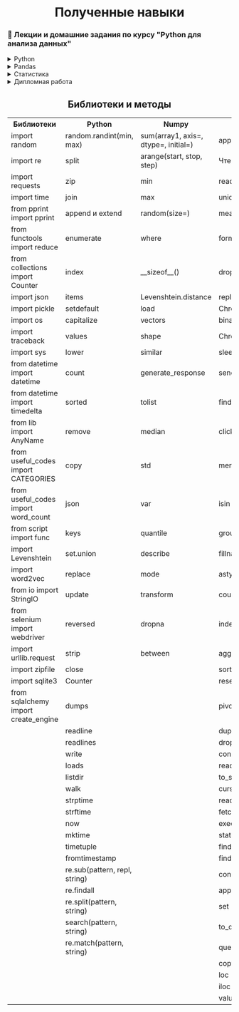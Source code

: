 <h1 align="center">Полученные навыки</h1>



<!-- Лекции и домашние задания по курсу "Python для анализа данных" -->
### :scroll: Лекции и домашние задания по курсу "Python для анализа данных"

<details>
  <summary>Python</summary>
  
  <ol>
    <li><a href="https://github.com/romanshalimov/study_netology_python_for_analytics/blob/main/1.1_LEC_python.ipynb">Условные конструкции</a></li>
    <ul>
    <li><a href="https://github.com/romanshalimov/pyda_homework/blob/main/1.1_HW_python_basics.ipynb">Домашнее задание</a></li>
    </ul>
    <li><a href="https://github.com/romanshalimov/study_netology_python_for_analytics/blob/main/1.2_LEC_regular_expressions.ipynb">Регулярные выражения</a></li>
    <ul>
    <li><a href="https://github.com/romanshalimov/pyda_homework/blob/main/1.2_HW_datatypes_cycles_1.ipynb">Домашнее задание</a></li>
    </ul>
    <li><a href="https://github.com/romanshalimov/study_netology_python_for_analytics/blob/main/1.3_LEC_search_for_groups_in_VK.ipynb">Поиск групп в ВК. Подсчёт лайков, репостов и их фильтрация. List и dict comprehension</a></li>
    <ul>
    <li><a href="https://github.com/romanshalimov/pyda_homework/blob/main/1.3_HW_datatypes_cycles_2.ipynb">Домашнее задание</a></li>
    </ul>
    <li><a href="https://github.com/romanshalimov/study_netology_python_for_analytics/blob/main/1.4_LEC_functions.ipynb">Функции. Args and Kwargs. Lambda-функции, итераторы, map, filter.</a></li>
    <ul>
    <li><a href="https://github.com/romanshalimov/pyda_homework/blob/main/1.4_HW_functions.ipynb">Домашнее задание</a></li>
    </ul>
    <li><a href="https://github.com/romanshalimov/study_netology_python_for_analytics/blob/main/1.5._LEC_read_files.ipynb">Чтение файлов. Кодировки. Конструкция .strip().split(','). Контекстный менеджер. Чтение списков и словарей из файла. Модуль pickle и запись объекта сразу в файл, как поток байтов.</a></li>
    <ul>
    <li><a href="https://github.com/romanshalimov/pyda_homework/blob/main/1.5_HW_file_system.ipynb">Домашнее задание</a></li>
    </ul>
    <li><a href="https://github.com/romanshalimov/study_netology_python_for_analytics/blob/main/1.6_LEC_exceptions_and_errors.ipynb">Исключения и ошибки. Как сделать, чтобы цикл с расчётом не падал каждый раз. Замечания про try-except. Даты.</a></li>
    <ul>
    <li><a href="https://github.com/romanshalimov/pyda_homework/blob/main/1.6_HW_exceptions_and_errors.ipynb">Домашнее задание</a></li>
    </ul>
    <li><a href="https://github.com/romanshalimov/study_netology_python_for_analytics/blob/main/1.7_LEC_classes_and_Yandex.Metrica.ipynb">Классы. Демо-счетчик Яндекс.Метрики.</a></li>
    <ul>
    <li><a href="https://github.com/romanshalimov/pyda_homework/tree/main/1.7_HW_classes_currencies_CB">Домашнее задание</a></li>
    </ul>
    <li><a href="https://github.com/romanshalimov/pyda_homework/tree/main/1.8_laboratory_work">Лабораторная работа</a></li>
  </ol>
</details>
    
    
<details>
  <summary>Pandas</summary>
  <ol>
    <li><a href="https://github.com/romanshalimov/study_netology_python_for_analytics/blob/main/2.1_LEC_numpy_and_Word2vec.ipynb">Библиотека Numpy. Метрики схожести текстов (расстояние Хемминга - число различающихся символов у строк одинакового размера). Расстояние Левенштейна. Библиотека векторного представления слов Word2vec.</a></li>
    <ul>
    <li><a href="https://github.com/romanshalimov/pyda_homework/blob/main/2.1_HW_numpy.ipynb">Домашнее задание</a></li>
    </ul>
    <li><a href="https://github.com/romanshalimov/study_netology_python_for_analytics/blob/main/2.2.1_LEC_clickhouse_and_Docker_desktop.ipynb">Где собирать логи. Ставим Docker desktop. Устанавливаем образ Clickhouse. Запись данных Pandahouse</a></li>
    <ul>
    <li><a href="https://github.com/romanshalimov/pyda_homework/blob/main/2.2_HW_pandas_basics.ipynb">Домашнее задание</a></li>
    </ul>
    <li><a href="https://github.com/romanshalimov/study_netology_python_for_analytics/blob/main/2.2.2_LEC_pandas_and_BeautifulSoup.ipynb">Pandas. Логические условия. Забор данных с сайта BeautifulSoup. Отдельный столбец (тип Series). Сортировка. Inplace. </a></li>
    <ul>
    <li><a href="https://github.com/romanshalimov/pyda_homework/blob/main/2.2_HW_pandas_basics.ipynb">Домашнее задание</a></li>
    </ul>
    <li><a href="https://github.com/romanshalimov/study_netology_python_for_analytics/blob/main/2.2.3_LEC_selenium_authorization.ipynb">Автоматизация авторизации с помощью библиотеки Selenium.</a></li>
    <ul>
    <li><a href="https://github.com/romanshalimov/pyda_homework/blob/main/2.2_HW_pandas_basics.ipynb">Домашнее задание</a></li>
    </ul>
    <li><a href="https://github.com/romanshalimov/study_netology_python_for_analytics/blob/main/2.3_LEC_pandas_apply_examples.ipynb">Создание столбцов на ходу. Группировки и оконные функции. Группировки с пустыми значениями.</a></li>
    <ul>
    <li><a href="https://github.com/romanshalimov/pyda_homework/blob/main/2.3%20_HW_pandas_functions.ipynb">Домашнее задание</a></li>
    </ul>
    <li><a href="https://github.com/romanshalimov/study_netology_python_for_analytics/blob/main/2.4_LEC_SQL_joins.ipynb">Сводные таблицы. Объединение датафреймов по разным столбцам. Объединение нескольких датафреймов. Задача про LEFT JOIN. CROSS JOIN. Задачка с собеседований. Подвохи: дубликаты, ошибочное объединение. Запись датафрейма в базу данных. Чтение из базы. Построчная обработка.</a></li>
    <ul>
    <li><a href="https://github.com/romanshalimov/pyda_homework/blob/main/2.4_HW_pandas_advanced.ipynb">Домашнее задание</a></li>
    </ul>
    <li><a href="https://github.com/romanshalimov/pyda_homework/blob/main/2.5_LEC_web_scraping_BS4.ipynb">Парсинг сайта. Алгоритм экспоненциальной задержки.</a></li>
    <ul>
    <li><a href="https://github.com/romanshalimov/pyda_homework/blob/main/2.5_HW_web_scraping_BS4.ipynb">Домашнее задание</a></li>
    </ul>
  </ol>
</details>
<details>
  <summary>Статистика</summary>
  <ol>
      <li><a href="https://github.com/romanshalimov/pyda_homework/blob/main/3.1_LEC_basic_statistics.ipynb">Базовые понятия статистики</a></li>
    <ul>
    <li><a href="https://github.com/romanshalimov/pyda_homework/blob/main/3.1_LEC_basic_statistics.ipynb">Домашнее задание</a></li>
    </ul>
    <li><a href="https://github.com/romanshalimov/pyda_homework/blob/main/3.2_LEC_visualisation.ipynb">Библиотеки по визуализации данных</a></li>
    <ul>
    <li><a href="https://github.com/romanshalimov/pyda_homework/blob/main/3.2_HW_visualisation.ipynb">Домашнее задание</a></li>
    </ul>
    <li><a href="https://github.com/romanshalimov/pyda_homework/blob/main/3.3_LEC_random.ipynb">Теория вероятностей</a></li>
    <ul>
    <li><a href="https://github.com/romanshalimov/pyda_homework/blob/main/3.3_HW_random_events.ipynb">Домашнее задание</a></li>
    </ul>
    <li><a href="https://github.com/romanshalimov/pyda_homework/blob/main/3.4_LEC_correlation.ipynb">Корреляционный анализ и линейная регрессия</a></li>
    <ul>
    <li><a href="https://github.com/romanshalimov/pyda_homework/blob/main/3.4_HW_correlation.ipynb">Домашнее задание</a></li>
    </ul>
    <li><a href="https://github.com/romanshalimov/pyda_homework/blob/main/3.5_HW_classification_and_clustering.ipynb">Классификация и кластеризация</a></li>
    <ul>
    <li><a href="https://github.com/romanshalimov/pyda_homework/blob/main/3.5_HW_classification_and_clustering.ipynb">Домашнее задание</a></li>
    </ul>
    <li><a href="https://github.com/romanshalimov/pyda_homework/blob/main/3.7_HW_AB_testing.ipynb">A/B тестирование</a></li>
    <ul>
    <li><a href="https://github.com/romanshalimov/pyda_homework/blob/main/3.7_HW_AB_testing.ipynb">Домашнее задание</a></li>
    </ul>
    <li><a href="https://github.com/romanshalimov/pyda_homework/blob/main/3.8_HW_stat_case_study.ipynb">Кейс-стади</a></li>
    <ul>
    <li><a href="https://github.com/romanshalimov/pyda_homework/blob/main/3.8_HW_stat_case_study.ipynb">Домашнее задание</a></li>
    </ul>
  </ol>
</details>
<details>
  <summary>Дипломная работа</summary>
  <ol>
      <li><a href="https://github.com/romanshalimov/pyda_homework/blob/main/DIPLOM_WORK.ipynb">Дипломная работа</a></li>
  </ol>
</details>

<h2 align="center">Библиотеки и методы</h2>

<table align="center">
  <tr>
    <th>Библиотеки</th>
    <th>Python</th>
    <th>Numpy</th>
    <th>Pandas</th>
  </tr>
  <tr>
    <td title="Предоставляет функции для генерации случайных чисел, букв, случайного выбора элементов последовательности">import random</td>
    <td title="возвращает случайное целое в заданных пределах">random.randint(min, max)</td>
    <td title="используется для получения суммы элементов массива по заданной оси">sum(array1, axis=, dtype=, initial=)</td>
    <td title="позволяет пользователю передать функцию и применить ее к каждому отдельному значению серии Pandas">apply</td>
  </tr>
  <tr>
    <td title="Шаблоны, которые используются для поиска соответствующего фрагмента текста и сопоставления символов">import re</td>
    <td title="разделяет основную строку по разделителю и возвращает список строк ">split </td>
    <td title="возвращает одномерный массив с равномерно разнесенными значениями внутри заданного интервала ">arange(start, stop, step) </td>
    <td title="read_html">Чтение HTML в list</td>
  </tr>
  <tr>
    <td title="Это модуль для языка Python, который используют для упрощения работы с HTTP-запросами.">import requests </td>
    <td title="объединяет элементы последовательностей в список кортежей ">zip</td>
    <td title="возвращает наименьшие значения поэлементного сравнения значений массивов">min</td>
    <td title="Читайте файл с разделенными запятыми значениями (csv)в DataFrame. Также поддерживается опциональная итерация или разбиение файла на куски. ">read_csv </td>
  </tr>
  <tr>
    <td title="Модуль для работы со временем в Python">import time</td>
    <td title="возвращает строку, которая является конкатенацией (объединением) всех строк-элементов итерируемого объекта ">join </td>
    <td title="возвращает наибольшие значения поэлементного сравнения значений массивов ">max </td>
    <td title="Возвращает уникальные значения объекта Серии. Уникальные экземпляры возвращаются в порядке их внешнего вида.Хэш-таблицы уникальны,поэтому НЕ сортируются. ">unique </td>
  </tr>
    <tr>
    <td title="Функция pprint позволяет более структурированно выводить сложные структуры">from pprint import pprint</td>
    <td title="позволяют добавить новый элемент в уже существующий список или объединить несколько list-объектов в один">append и extend</td>
    <td title="Массив случайных значений заданной формы ">random(size=) </td>
    <td title="возвращает среднее значение этих значений данных">mean </td>
  </tr>
    <tr>
    <td title="Применяет указанную функцию к элементам последовательности, сводя её к единственному значению.">from functools import reduce</td>
    <td title="Когда вы используете enumerate(), функция возвращает две переменные цикла: количество текущих итераций и значение элемента на текущей итерации. ">enumerate </td>
    <td title="возвращает элементы, которые могут выбираться из двух массивов в зависимости от условия  ">where </td>
    <td title="строка, отформатированная в соответствии с форматом ">format </td>
  </tr>
    <tr>
    <td title="Вид словаря, который позволяет нам считать количество неизменяемых объектов (в большинстве случаев, строк)"> from collections import Counter</td>
    <td title="возвращает индекс указанного элемента в списке ">index </td>
    <td title="возвращает размер объекта в байтах ">__sizeof__() </td>
    <td title="используется для удаления набора меток из строки или столбца. Мы также можем удалить один или несколько столбцов  ">drop </td>
  </tr>
    <tr>
    <td title="Модуль json позволяет кодировать и декодировать данные в удобном формате">import json</td>
    <td title="возвращает объект представления, который отображает список пар кортежей словаря (ключ, значение)">items </td>
    <td title="дистанция Левенштейна ">Levenshtein.distance </td>
    <td title="используется для замены строки, регулярного выражения, словаря, списка и ряда из DataFrame. Значения DataFrame можно динамически заменять другими значениями. Он способен работать с Python regex (регулярным выражением)">replace</td>
  </tr>
    <tr>
    <td title="Модуль pickle реализует мощный алгоритм сериализации и десериализации объектов Python. "Pickling" - процесс преобразования объекта Python в поток байтов, а "unpickling" - обратная операция, в результате которой поток байтов преобразуется обратно в Python-объект. Так как поток байтов легко можно записать в файл, модуль pickle широко применяется для сохранения и загрузки сложных объектов в Python. ">import pickle </td>
    <td title="Позволяет получить значение из словаря по ключу. Автоматически добавляет элемент словаря, если он отсутствует. ">setdefault </td>
    <td title="загружает массивы из файлов формата .npy или .npz, а также pickle объектов и pickle файлов ">load </td>
    <td title=" ">ChromeOptions </td>
  </tr>
    <tr>
    <td title="Модуль os предоставляет множество функций для работы с операционной системой, причём их поведение, как правило, не зависит от ОС, поэтому программы остаются переносимыми. ">import os</td>
    <td title="вернет копию строки str с первым символом в верхнем регистре, а остальные символы будут в нижнем регистре ">capitalize </td>
    <td title=" ">vectors </td>
    <td title=" ">binary_location </td>
  </tr>
    <tr>
    <td title="Выводит трассировку (traceback), когда в коде появляется ошибка">import traceback </td>
    <td title="Получение списка всех значений словаря dict ">values </td>
    <td title=" ">shape </td>
    <td title=" ">Chrome </td>
  </tr>
    <tr>
    <td title="Модуль sys обеспечивает доступ к некоторым переменным и функциям, взаимодействующим с интерпретатором python">import sys</td>
    <td title="Возвращает копию исходной строки с символами приведёнными к нижнему регистру ">lower </td>
    <td title=" ">similar </td>
    <td title="Метод приостанавливает выполнение текущего потока на заданное количество секунд">sleep </td>
  </tr>
    <tr>
    <td title="Модуль datetime предоставляет классы для обработки времени и даты разными способами. Поддерживается и стандартный способ представления времени, однако больший упор сделан на простоту манипулирования датой, временем и их частями.">from datetime import datetime </td>
    <td title="возвращает количество раз, когда указанный элемент появляется в списке.Подсчет кортежей и элементов списка внутри списка ">count </td>
    <td title=" ">generate_response </td>
    <td title="метод используется для отправки текста в любое поле, например в поле ввода формы или даже в привязку тега абзаца и т.д. Он заменяет его содержимое на веб-странице в вашем браузере ">send_keys</td>
  </tr>
    <tr>
    <td title="Класс timedelta() модуля datetime представляет собой продолжительность, разницу между двумя датами или временем. Экземпляр datetime.timedelta продолжительность хранит как сочетание days, seconds и microseconds ">from datetime import timedelta</td>
    <td title="возвращает новый отсортированный список итерируемого объекта (списка, словаря, кортежа). По умолчанию она сортирует его по возрастанию. ">sorted </td>
    <td title="преобразует массив NumPy в список Python ">tolist </td>
    <td title="нажать кнопку">find_element_by_xpath </td>
  </tr>
    <tr>
    <td title=" ">from lib import AnyName</td>
    <td title="Удаляет из списка указанный элемент ">remove </td>
    <td title="медиана ">median </td>
    <td title=" ">click </td>
  </tr>
    <tr>
    <td title=" ">from useful_codes import CATEGORIES</td>
    <td title="Операция позволяет создавать мелкую копию последовательности">copy </td>
    <td title="среднеквадратичное отклонение">std </td>
    <td title="Объединение данных можно производить не только по индексам, но и по столбцам значений двух датафреймов">merge</td>
  </tr>
    <tr>
    <td title=" ">from useful_codes import word_count</td>
    <td title="Получение и отправка данных в виде JSON">json </td>
    <td title="дисперсия">var </td>
    <td title="выбрать строки, имеющие определенное значение (или несколько)  в определенном столбце ">isin</td>
  </tr>
    <tr>
    <td title=" ">from script import func </td>
    <td title="Возвращает ключи словаря ">keys </td>
    <td title="квантили">quantile </td>
    <td title="Чтобы сгруппировать данные по категориям и применить функцию к категориям, мы используем метод Pandas «groupby ()». Это также способствует эффективной агрегации данных ">groupby</td>
  </tr>
    <tr>
    <td title="Расстояние Левенштейна между двумя строками — это минимальное количество односимвольных правок, необходимых для превращения одного слова в другое.">import Levenshtein</td>
    <td title="Объединить множество с одной или более последовательностями">set.union</td>
    <td title="описательная статистика ">describe </td>
    <td title="для заполнения нулевых значений в наборе данных">fillna</td>
  </tr>
    <tr>
    <td title="Библиотека для получения векторных представлений слов на основе их совместной встречаемости в текстах ">import word2vec</td>
    <td title="Производит поиск и замену подстроки (символа) в строке">replace</td>
    <td title="мода ">mode </td>
    <td title="Самый простой способ преобразовать столбец данных в другой тип - использовать astype(). Например, чтобы преобразовать Customer Number (Номер клиента) в целое число">astype </td>
  </tr>
    <tr>
    <td title="Модуль StringIO позволяет работать со строкой как с файловым объектом. Все операции с файловым объектом производится в оперативной памяти. Для создания нового объекта предназначен класс StringIO. ">from io import StringIO </td>
    <td title="Обновляет данные словаря, заменяя значения при совпадении ключей">update</td>
    <td title="преформуйте операции над группами и объединяйте результаты ">transform </td>
    <td title=" ">count</td>
  </tr>
    <tr>
    <td title="В модуле selenium.webdriver вы найдете все реализации WebDriver — инструмента для автоматизации действий браузера. WebDriver предлагает несколько способов поиска элементов с использованием методов find_element_by_*. Элементы можно искать по ID, имени, Xpath, CSS-селекторам и т. д. ">from selenium import webdriver </td>
    <td title="Возвращает элементы последовательности в обратном порядке ">reversed </td>
    <td title="для анализа и удаления строк или столбцов в наборе данных.">dropna </td>
    <td title=" ">index </td>
  </tr>
    <tr>
    <td title="Модуль urllib.request определяет функции и классы, которые помогают открывать URL-адреса (в основном HTTP) в сложном мире. ">import urllib.request </td>
    <td title="обрежет строку с обоих концов ">strip </td>
    <td title="используется для получения логического ряда, эквивалентного левому <= ряду <= вправо.">between </td>
    <td title="применить некоторую агрегацию к одному или нескольким столбцам">agg</td>
  </tr>
    <tr>
    <td title="Этот модуль предоставляет инструменты для создания, чтения, записи, добавления и вывода списка файлов ZIP ">import zipfile </td>
    <td title="Закрывает открытый файл, освобождая ресурсы системы ">close </td>
    <td title=""></td>
    <td title="сортировка DataFrame по индексу и столбцу ">sort_values</td>
  </tr>
    <tr>
    <td title="Импортирует в программу модуль sqlite3. С помощью классов и методов из этого модуля можно взаимодействовать с базой данных SQLite ">import sqlite3 </td>
    <td title="Подсчет количества повторений элементов в последовательности">Counter </td>
    <td title=" "> </td>
    <td title="сбросить индекс в Pandas DataFrame ">reset_index </td>
  </tr>
    <tr>
    <td title="SQLAlchemy работает только с базой данных SQLite без дополнительных драйверов ">from sqlalchemy import create_engine </td>
    <td title="Преобразование данных Python в строку JSON">dumps</td>
    <td title=" "> </td>
    <td title="создать сводную таблицу с подсчетом значений ">pivot_table </td>
  </tr>
      <tr>
    <td title=" "> </td>
    <td title="Производит чтение одной строки из файла">readline</td>
    <td title=" "> </td>
    <td title="найти дубликаты в Pandas DataFrame ">duplicated </td>
  </tr>
      <tr>
    <td title=" "> </td>
    <td title="Читает файл целиком, получает список строк из файла ">readlines </td>
    <td title=" "> </td>
    <td title="удалить дубликаты ">drop_duplicates</td>
  </tr>
      <tr>
    <td title=" "> </td>
    <td title="Записывает переданную строку/данные в файл">write</td>
    <td title=" "> </td>
    <td title=" ">connect </td>
  </tr>
      <tr>
    <td title=" "> </td>
    <td title="Преобразовать строку JSON в объект Python">loads</td>
    <td title=" "> </td>
    <td title="read_sql автоматически преобразует столбцы SQL в столбцы DataFrame ">read_sql</td>
  </tr>
      <tr>
    <td title=""></td>
    <td title="Получить список файлов в директории/каталоге">listdir</td>
    <td title=" "> </td>
    <td title="запись данных в таблицу ">to_sql </td>
  </tr>
      <tr>
    <td title=" "> </td>
    <td title="Рекурсивное получение имен файлов в дереве каталогов ">walk </td>
    <td title=" "> </td>
    <td title=" ">cursor </td>
  </tr>
      <tr>
    <td title=" "> </td>
    <td title="создает объект datetime из заданной строки ">strptime </td>
    <td title=" "> </td>
    <td title="Чтение файла построчно">readline </td>
  </tr>
      <tr>
    <td title=" "> </td>
    <td title="Получение форматированной строки с датой и временем ">strftime</td>
    <td title=" "> </td>
    <td title="используется для выборки только одной строки из таблицы">fetchone</td>
  </tr>
      <tr>
    <td title=" "> </td>
    <td title="объект datetime из текущей даты и времени">now</td>
    <td title=" "> </td>
    <td title=" ">execute </td>
  </tr>
      <tr>
    <td title=" "> </td>
    <td title="Преобразовать структуру времени в секунды">mktime</td>
    <td title=" "> </td>
    <td title="код ошибки ">status_code </td>
  </tr>
      <tr>
    <td title=""></td>
    <td title="Создание объекта даты и времени">timetuple </td>
    <td title=" "> </td>
    <td title="получения всех точек данных с одной страницы ">find_all </td>
  </tr>
      <tr>
    <td title=" "> </td>
    <td title="дата из стандартного представления времени ">fromtimestamp </td>
    <td title=" "> </td>
    <td title="получение одной точки данных со страницы ">find</td>
  </tr>
      <tr>
    <td title=" "> </td>
    <td title="ищет шаблон в строке и заменяет его на указанную подстроку">re.sub(pattern, repl, string)</td>
    <td title=" "> </td>
    <td title="объединить два кадра данных Pandas ">concat </td>
  </tr>
      <tr>
    <td title=" "> </td>
    <td title="ищет в строке непересекающиеся вхождения шаблона">re.findall</td>
    <td title=" "> </td>
    <td title="для добавления строк другого фрейма в конец">append</td>
  </tr>
      <tr>
    <td title=" "> </td>
    <td title="разделяет строку по заданному шаблону">re.split(pattern, string)</td>
    <td title=" "> </td>
    <td title=" ">set </td>
  </tr>
      <tr>
    <td title=" "> </td>
    <td title="ищет шаблон по всей строке, но только первое вхождение. Возвращает match-объектre">search(pattern, string)</td>
    <td title=" "> </td>
    <td title="преобразовать столбцы в DateTime ">to_datetime </td>
  </tr>
      <tr>
    <td title=" "> </td>
    <td title="ищет по заданному шаблону в начале строки. Возвращает match-объект">re.match(pattern, string)</td>
    <td title=" "> </td>
    <td title="Запрос столбцов DataFrame с булевым выражением ">query </td>
  </tr>
      <tr>
    <td title=" "> </td>
    <td title=""></td>
    <td title=" "> </td>
    <td title="сделать копию Pandas DataFrame ">copy </td>
  </tr>
      <tr>
    <td title=" "> </td>
    <td title=""></td>
    <td title=" "> </td>
    <td title="выбирает строки и столбцы с определенными метками ">loc </td>
  </tr>
      <tr>
    <td title=" "> </td>
    <td title=""></td>
    <td title=" "> </td>
    <td title="выбирает строки и столбцы в определенных целочисленных позициях ">iloc </td>
        <tr>
    <td title=" "> </td>
    <td title=""></td>
    <td title=" "> </td>
    <td title="для подсчета частоты уникальных значений в серии ">value_counts </td>
  </tr>
</table>
